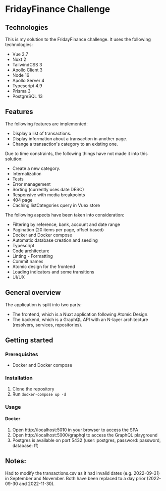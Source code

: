# FridayFinance Challenge
## Technologies
This is my solution to the FridayFinance challenge.
It uses the following technologies:
* Vue 2.7
* Nuxt 2
* TailwindCSS 3
* Apollo Client 3
* Node 16
* Apollo Server 4
* Typescript 4.9
* Prisma 3
* PostgreSQL 13

## Features
The following features are implemented:
* Display a list of transactions.
* Display information about a transaction in another page.
* Change a transaction's category to an existing one.

Due to time constraints, the following things have not made it into
this solution:
* Create a new category.
* Internalization
* Tests
* Error management
* Sorting (currently uses date DESC)
* Responsive with media breakpoints
* 404 page
* Caching listCategories query in Vuex store

The following aspects have been taken into consideration:
* Filtering by reference, bank, account and date range
* Pagination (20 items per page, offset based)
* Docker and Docker compose
* Automatic database creation and seeding
* Typescript
* Code architecture
* Linting - Formatting
* Commit names
* Atomic design for the frontend
* Loading indicators and some transitions
* UI/UX

## General overview
The application is split into two parts:
* The frontend, which is a Nuxt application following Atomic Design.
* The backend, which is a GraphQL API with an N-layer architecture
  (resolvers, services, repositories).

## Getting started
### Prerequisites
* Docker and Docker compose

### Installation
1. Clone the repository
2. Run `docker-compose up -d`

### Usage
#### Docker
1. Open http://localhost:5010 in your browser to access the SPA
2. Open http://localhost:5000/graphql to access the GraphQL playground
3. Postgres is available on port 5432 (user: postgres, password: password, database: ff)

## Notes:
Had to modify the transactions.csv as it had invalid dates 
(e.g. 2022-09-31) in September and November.
Both have been replaced to a day prior (2022-09-30 and 2022-11-30).
